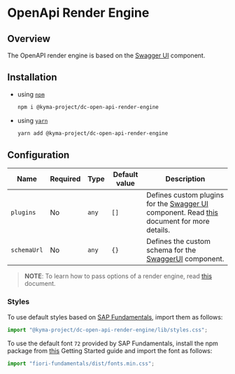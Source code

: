 # OpenApi Render Engine

## Overview

The OpenAPI render engine is based on the [Swagger UI](https://github.com/swagger-api/swagger-ui) component.

## Installation

- using [`npm`](https://www.npmjs.com/)

  ```bash
  npm i @kyma-project/dc-open-api-render-engine
  ```

- using [`yarn`](https://yarnpkg.com/en/)

  ```bash
  yarn add @kyma-project/dc-open-api-render-engine
  ```

## Configuration

| Name        | Required | Type  | Default value | Description                                                                                                                                                                                                                      |
| ----------- | -------- | ----- | ------------- | -------------------------------------------------------------------------------------------------------------------------------------------------------------------------------------------------------------------------------- |
| `plugins`   | No       | `any` | `[]`          | Defines custom plugins for the [Swagger UI](https://github.com/swagger-api/swagger-ui) component. Read [this](https://github.com/swagger-api/swagger-ui/blob/master/docs/customization/plugin-api.md) document for more details. |
| `schemaUrl` | No       | `any` | `{}`          | Defines the custom schema for the [SwaggerUI](https://github.com/swagger-api/swagger-ui) component.                                                                                                                              |

> **NOTE**: To learn how to pass options of a render engine, read [this](../../docs/props/render-engines.md#pass-global-options) document.

### Styles

To use default styles based on [SAP Fundamentals](https://sap.github.io/fundamental/), import them as follows:

```js
import "@kyma-project/dc-open-api-render-engine/lib/styles.css";
```

To use the default font `72` provided by SAP Fundamentals, install the npm package from [this](https://sap.github.io/fundamental/getting-started.html) Getting Started guide and import the font as follows:

```js
import "fiori-fundamentals/dist/fonts.min.css";
```
